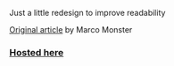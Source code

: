 Just a little redesign to improve readability

[Original article](https://www.asawicki.info/Mirror/Car%20Physics%20for%20Games/Car%20Physics%20for%20Games.html) by Marco Monster

### [Hosted here](https://wuzzylv.github.io/CarSimArticle/)
